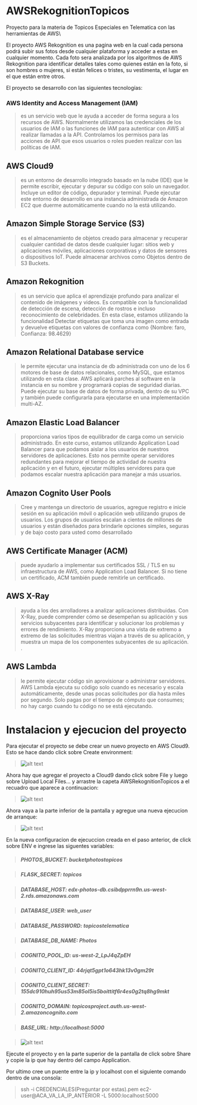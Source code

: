 # AWSRekognitionTopicos
Proyecto para la materia de Topicos Especiales en Telematica con las herramientas de AWS\

 El proyecto AWS Rekognition es una pagina web en la cual cada persona podrá subir sus fotos desde cualquier plataforma y acceder a estas en cualquier momento. Cada foto sera analizada por los algoritmos de AWS Rekognition para identificar detalles tales como quienes están en la foto, si son hombres o mujeres, si están felices o tristes, su vestimenta, el lugar en el que están entre otros. 

 El proyecto se desarrollo con las siguientes tecnologías:

 ###  AWS Identity and Access Management (IAM)
> es un servicio web que le ayuda a acceder de forma segura a los recursos de AWS. Normalmente utilizamos las credenciales de los usuarios de IAM o las funciones de IAM para autenticar con AWS al realizar llamadas a la API. Controlamos los permisos para las acciones de API que esos usuarios o roles pueden realizar con las políticas de IAM.

## AWS Cloud9
> es un entorno de desarrollo integrado basado en la nube (IDE) que le permite escribir, ejecutar y depurar su código con solo un navegador. Incluye un editor de código, depurador y terminal. Puede ejecutar este entorno de desarrollo en una instancia administrada de Amazon EC2 que duerme automáticamente cuando no la está utilizando.

 ## Amazon Simple Storage Service (S3)
> es el almacenamiento de objetos creado para almacenar y recuperar cualquier cantidad de datos desde cualquier lugar: sitios web y aplicaciones móviles, aplicaciones corporativas y datos de sensores o dispositivos IoT. Puede almacenar archivos como Objetos dentro de S3 Buckets.

## Amazon Rekognition 
> es un servicio que aplica el aprendizaje profundo para analizar el contenido de imágenes y videos. Es compatible con la funcionalidad de detección de escena, detección de rostros e incluso reconocimiento de celebridades. En esta clase, estamos utilizando la funcionalidad Detectar etiquetas que toma una imagen como entrada y devuelve etiquetas con valores de confianza como {Nombre: faro, Confianza: 98.4629}

## Amazon Relational Database service
> le permite ejecutar una instancia de db administrada con uno de los 6 motores de base de datos relacionales, como MySQL, que estamos utilizando en esta clase. AWS aplicará parches al software en la instancia en su nombre y programará copias de seguridad diarias. Puede ejecutar su base de datos de forma privada, dentro de su VPC y también puede configurarla para ejecutarse en una implementación multi-AZ.

## Amazon Elastic Load Balancer
> proporciona varios tipos de equilibrador de carga como un servicio administrado. En este curso, estamos utilizando Application Load Balancer para que podamos aislar a los usuarios de nuestros servidores de aplicaciones. Esto nos permite operar servidores redundantes para mejorar el tiempo de actividad de nuestra aplicación y en el futuro, ejecutar múltiples servidores para que podamos escalar nuestra aplicación para manejar a más usuarios.

## Amazon Cognito User Pools
> Cree y mantenga un directorio de usuarios, agregue registro e inicie sesión en su aplicación móvil o aplicación web utilizando grupos de usuarios. Los grupos de usuarios escalan a cientos de millones de usuarios y están diseñados para brindarle opciones simples, seguras y de bajo costo para usted como desarrollado

## AWS Certificate Manager (ACM) 
> puede ayudarlo a implementar sus certificados SSL / TLS en su infraestructura de AWS, como Application Load Balancer. Si no tiene un certificado, ACM también puede remitirle un certificado.

## AWS X-Ray 
> ayuda a los des arrolladores a analizar aplicaciones distribuidas. Con X-Ray, puede comprender cómo se desempeñan su aplicación y sus servicios subyacentes para identificar y solucionar los problemas y errores de rendimiento. X-Ray proporciona una vista de extremo a extremo de las solicitudes mientras viajan a través de su aplicación, y muestra un mapa de los componentes subyacentes de su aplicación.
.
## AWS Lambda
> le permite ejecutar código sin aprovisionar o administrar servidores. AWS Lambda ejecuta su código solo cuando es necesario y escala automáticamente, desde unas pocas solicitudes por día hasta miles por segundo. Solo pagas por el tiempo de cómputo que consumes; no hay cargo cuando tu código no se está ejecutando.

# Instalacion y ejecucion del proyecto

Para ejecutar el proyecto se debe crear un nuevo proyecto en AWS Cloud9. Esto se hace dando click sobre Create environment:

> ![alt text](https://i.imgur.com/TfFZI3Y.png)

Ahora hay que agregar el proyecto a Cloud9 dando click sobre File y luego sobre Upload Local Files... y arrastre la capeta AWSRekognitionTopicos a el recuadro que aparece a continuacion:

> ![alt text](https://i.imgur.com/7uzLo0h.png)

Ahora vaya a la parte inferior de la pantalla y agregue una nueva ejecucion de arranque: 

> ![alt text](https://i.imgur.com/wZAX245.jpg)

En la nueva configuracion de ejecuccion creada en el paso anterior, de click sobre ENV e ingrese las siguentes variables:

> ##### PHOTOS_BUCKET: bucketphotostopicos

> ##### FLASK_SECRET: topicos

> ##### DATABASE_HOST: edx-photos-db.csibdpprrn9n.us-west-2.rds.amazonaws.com

> ##### DATABASE_USER: web_user

> ##### DATABASE_PASSWORD: topicostelematica

> ##### DATABASE_DB_NAME: Photos

> ##### COGNITO_POOL_ID: us-west-2_LpJ4qZpEH

> ##### COGNITO_CLIENT_ID: 44rjqt5gpt1o643hk13v0gm29t

> ##### COGNITO_CLIENT_SECRET: 155dc910huh95us53m85ol5is5boittitf6r4es0g2tq8hg9mkt

> ##### COGNITO_DOMAIN: topicosproject.auth.us-west-2.amazoncognito.com

> ##### BASE_URL: http://localhost:5000

> ![alt text](https://i.imgur.com/t7PPafC.png)

Ejecute el proyecto y en la parte superior de la pantalla de click sobre Share y copie la ip que hay dentro del campo Application.

Por ultimo cree un puente entre la ip y localhost con el siguiente comando dentro de una consola: 

> ssh -i CREDENCIALES(Preguntar por estas).pem ec2-user@ACA_VA_LA_IP_ANTERIOR -L 5000:localhost:5000
